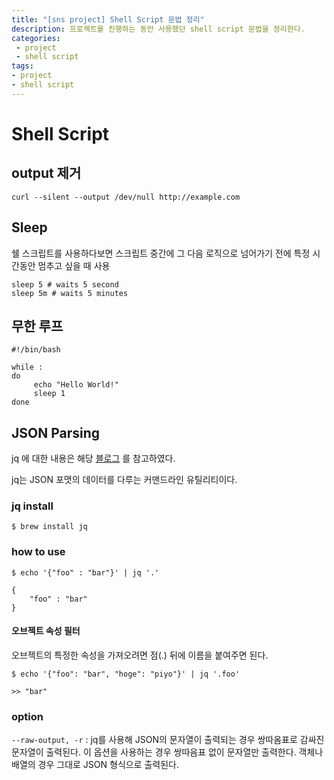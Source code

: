 ```yaml
---
title: "[sns project] Shell Script 문법 정리"
description: 프로젝트를 진행하는 동안 사용했던 shell script 문법을 정리한다.
categories:
 - project
 - shell script
tags:
- project
- shell script
---
```


# Shell Script



## output 제거

~~~shell
curl --silent --output /dev/null http://example.com
~~~



## Sleep

쉘 스크립트를 사용하다보면 스크립트 중간에 그 다음 로직으로 넘어가기 전에 특정 시간동안 멈추고 싶을 때 사용

~~~shell
sleep 5 # waits 5 second
sleep 5m # waits 5 minutes
~~~



## 무한 루프

~~~shell
#!/bin/bash

while :
do
     echo "Hello World!"
     sleep 1
done
~~~



## JSON Parsing

jq 에 대한 내용은 해당 [블로그](https://www.44bits.io/ko/post/cli_json_processor_jq_basic_syntax) 를 참고하였다.

jq는 JSON 포맷의 데이터를 다루는 커맨드라인 유틸리티이다.

### jq install

~~~shell
$ brew install jq
~~~



### how to use

~~~shell
$ echo '{"foo" : "bar"}' | jq '.'

{
	"foo" : "bar"
}
~~~

#### 오브젝트 속성 필터

오브젝트의 특정한 속성을 가져오려면 점(.) 뒤에 이름을 붙여주면 된다.

~~~shell
$ echo '{"foo": "bar", "hoge": "piyo"}' | jq '.foo'

>> "bar"
~~~





### option

`--raw-output, -r` : jq를 사용해 JSON의 문자열이 출력되는 경우 쌍따옴표로 감싸진 문자열이 출력된다. 이 옵션을 사용하는 경우 쌍따음표 없이 문자열만 출력한다. 객체나 배열의 경우 그대로 JSON 형식으로 출력된다.